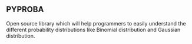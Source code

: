 ## PYPROBA

Open source library which will help programmers to easily understand the different 
probability distributions like Binomial distribution and Gaussian distribution.

